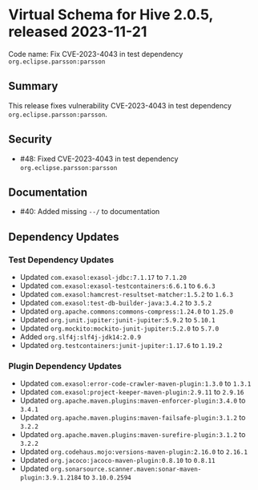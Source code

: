 # Virtual Schema for Hive 2.0.5, released 2023-11-21

Code name: Fix CVE-2023-4043 in test dependency `org.eclipse.parsson:parsson`

## Summary

This release fixes vulnerability CVE-2023-4043 in test dependency `org.eclipse.parsson:parsson`.

## Security

* #48: Fixed CVE-2023-4043 in test dependency `org.eclipse.parsson:parsson`

## Documentation

* #40: Added missing `--/` to documentation

## Dependency Updates

### Test Dependency Updates

* Updated `com.exasol:exasol-jdbc:7.1.17` to `7.1.20`
* Updated `com.exasol:exasol-testcontainers:6.6.1` to `6.6.3`
* Updated `com.exasol:hamcrest-resultset-matcher:1.5.2` to `1.6.3`
* Updated `com.exasol:test-db-builder-java:3.4.2` to `3.5.2`
* Updated `org.apache.commons:commons-compress:1.24.0` to `1.25.0`
* Updated `org.junit.jupiter:junit-jupiter:5.9.2` to `5.10.1`
* Updated `org.mockito:mockito-junit-jupiter:5.2.0` to `5.7.0`
* Added `org.slf4j:slf4j-jdk14:2.0.9`
* Updated `org.testcontainers:junit-jupiter:1.17.6` to `1.19.2`

### Plugin Dependency Updates

* Updated `com.exasol:error-code-crawler-maven-plugin:1.3.0` to `1.3.1`
* Updated `com.exasol:project-keeper-maven-plugin:2.9.11` to `2.9.16`
* Updated `org.apache.maven.plugins:maven-enforcer-plugin:3.4.0` to `3.4.1`
* Updated `org.apache.maven.plugins:maven-failsafe-plugin:3.1.2` to `3.2.2`
* Updated `org.apache.maven.plugins:maven-surefire-plugin:3.1.2` to `3.2.2`
* Updated `org.codehaus.mojo:versions-maven-plugin:2.16.0` to `2.16.1`
* Updated `org.jacoco:jacoco-maven-plugin:0.8.10` to `0.8.11`
* Updated `org.sonarsource.scanner.maven:sonar-maven-plugin:3.9.1.2184` to `3.10.0.2594`
